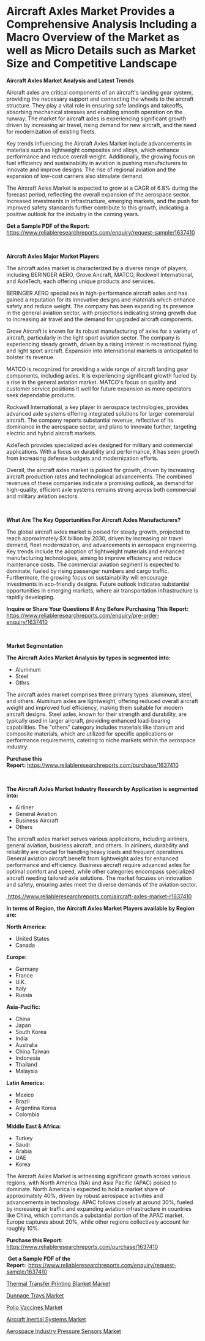 <p><h1>Aircraft Axles Market Provides a Comprehensive Analysis Including a Macro Overview of the Market as well as Micro Details such as Market Size and Competitive Landscape</h1></p><p><strong>Aircraft Axles Market Analysis and Latest Trends</strong></p>
<p><p>Aircraft axles are critical components of an aircraft's landing gear system, providing the necessary support and connecting the wheels to the aircraft structure. They play a vital role in ensuring safe landings and takeoffs, absorbing mechanical stresses and enabling smooth operation on the runway. The market for aircraft axles is experiencing significant growth driven by increasing air travel, rising demand for new aircraft, and the need for modernization of existing fleets.</p><p>Key trends influencing the Aircraft Axles Market include advancements in materials such as lightweight composites and alloys, which enhance performance and reduce overall weight. Additionally, the growing focus on fuel efficiency and sustainability in aviation is pushing manufacturers to innovate and improve designs. The rise of regional aviation and the expansion of low-cost carriers also stimulate demand. </p><p>The Aircraft Axles Market is expected to grow at a CAGR of 6.8% during the forecast period, reflecting the overall expansion of the aerospace sector. Increased investments in infrastructure, emerging markets, and the push for improved safety standards further contribute to this growth, indicating a positive outlook for the industry in the coming years.</p></p>
<p><strong>Get a Sample PDF of the Report:&nbsp;</strong> <a href="https://www.reliableresearchreports.com/enquiry/request-sample/1637410">https://www.reliableresearchreports.com/enquiry/request-sample/1637410</a></p>
<p>&nbsp;</p>
<p><strong>Aircraft Axles Major Market Players</strong></p>
<p><p>The aircraft axles market is characterized by a diverse range of players, including BERINGER AERO, Grove Aircraft, MATCO, Rockwell International, and AxleTech, each offering unique products and services. </p><p>BERINGER AERO specializes in high-performance aircraft axles and has gained a reputation for its innovative designs and materials which enhance safety and reduce weight. The company has been expanding its presence in the general aviation sector, with projections indicating strong growth due to increasing air travel and the demand for upgraded aircraft components.</p><p>Grove Aircraft is known for its robust manufacturing of axles for a variety of aircraft, particularly in the light sport aviation sector. The company is experiencing steady growth, driven by a rising interest in recreational flying and light sport aircraft. Expansion into international markets is anticipated to bolster its revenue.</p><p>MATCO is recognized for providing a wide range of aircraft landing gear components, including axles. It is experiencing significant growth fueled by a rise in the general aviation market. MATCO's focus on quality and customer service positions it well for future expansion as more operators seek dependable products.</p><p>Rockwell International, a key player in aerospace technologies, provides advanced axle systems offering integrated solutions for larger commercial aircraft. The company reports substantial revenue, reflective of its dominance in the aerospace sector, and plans to innovate further, targeting electric and hybrid aircraft markets.</p><p>AxleTech provides specialized axles designed for military and commercial applications. With a focus on durability and performance, it has seen growth from increasing defense budgets and modernization efforts.</p><p>Overall, the aircraft axles market is poised for growth, driven by increasing aircraft production rates and technological advancements. The combined revenues of these companies indicate a promising outlook, as demand for high-quality, efficient axle systems remains strong across both commercial and military aviation sectors.</p></p>
<p>&nbsp;</p>
<p><strong>What Are The Key Opportunities For Aircraft Axles Manufacturers?</strong></p>
<p><p>The global aircraft axles market is poised for steady growth, projected to reach approximately $X billion by 2030, driven by increasing air travel demand, fleet modernization, and advancements in aerospace engineering. Key trends include the adoption of lightweight materials and enhanced manufacturing technologies, aiming to improve efficiency and reduce maintenance costs. The commercial aviation segment is expected to dominate, fueled by rising passenger numbers and cargo traffic. Furthermore, the growing focus on sustainability will encourage investments in eco-friendly designs. Future outlook indicates substantial opportunities in emerging markets, where air transportation infrastructure is rapidly developing.</p></p>
<p><strong>Inquire or Share Your Questions If Any Before Purchasing This Report:</strong> <a href="https://www.reliableresearchreports.com/enquiry/pre-order-enquiry/1637410">https://www.reliableresearchreports.com/enquiry/pre-order-enquiry/1637410</a></p>
<p>&nbsp;</p>
<p><strong>Market Segmentation</strong></p>
<p><strong>The Aircraft Axles Market Analysis by types is segmented into:</strong></p>
<p><ul><li>Aluminum</li><li>Steel</li><li>Othrs</li></ul></p>
<p><p>The aircraft axles market comprises three primary types: aluminum, steel, and others. Aluminum axles are lightweight, offering reduced overall aircraft weight and improved fuel efficiency, making them suitable for modern aircraft designs. Steel axles, known for their strength and durability, are typically used in larger aircraft, providing enhanced load-bearing capabilities. The "others" category includes materials like titanium and composite materials, which are utilized for specific applications or performance requirements, catering to niche markets within the aerospace industry.</p></p>
<p><strong>Purchase this Report:&nbsp;</strong><a href="https://www.reliableresearchreports.com/purchase/1637410">https://www.reliableresearchreports.com/purchase/1637410</a></p>
<p>&nbsp;</p>
<p><strong>The Aircraft Axles Market Industry Research by Application is segmented into:</strong></p>
<p><ul><li>Airliner</li><li>General Aviation</li><li>Business Aircraft</li><li>Others</li></ul></p>
<p><p>The aircraft axles market serves various applications, including airliners, general aviation, business aircraft, and others. In airliners, durability and reliability are crucial for handling heavy loads and frequent operations. General aviation aircraft benefit from lightweight axles for enhanced performance and efficiency. Business aircraft require advanced axles for optimal comfort and speed, while other categories encompass specialized aircraft needing tailored axle solutions. The market focuses on innovation and safety, ensuring axles meet the diverse demands of the aviation sector.</p></p>
<p><a href="https://www.reliableresearchreports.com/aircraft-axles-market-r1637410">&nbsp;https://www.reliableresearchreports.com/aircraft-axles-market-r1637410</a></p>
<p><strong>In terms of Region, the Aircraft Axles Market Players available by Region are:</strong></p>
<p>
    <p> <strong> North America: </strong>
        <ul>
            <li>United States</li>
            <li>Canada</li>
        </ul>
        </p> 
    <p> <strong> Europe: </strong>
        <ul>
            <li>Germany</li>
            <li>France</li>
            <li>U.K.</li>
            <li>Italy</li>
            <li>Russia</li>
        </ul>
        </p> 
    <p> <strong> Asia-Pacific: </strong>
        <ul>
            <li>China</li>
            <li>Japan</li>
            <li>South Korea</li>
            <li>India</li>
            <li>Australia</li>
            <li>China Taiwan</li>
            <li>Indonesia</li>
            <li>Thailand</li>
            <li>Malaysia</li>
        </ul>
        </p> 
    <p> <strong> Latin America: </strong>
        <ul>
            <li>Mexico</li>
            <li>Brazil</li>
            <li>Argentina Korea</li>
            <li>Colombia</li>
        </ul>
        </p> 
    <p> <strong> Middle East & Africa: </strong>
        <ul>
            <li>Turkey</li>
            <li>Saudi</li>
            <li>Arabia</li>
            <li>UAE</li>
            <li>Korea</li>
        </ul>
    </p>
    </p>
<p><p>The Aircraft Axles Market is witnessing significant growth across various regions, with North America (NA) and Asia Pacific (APAC) poised to dominate. North America is expected to hold a market share of approximately 40%, driven by robust aerospace activities and advancements in technology. APAC follows closely at around 30%, fueled by increasing air traffic and expanding aviation infrastructure in countries like China, which commands a substantial portion of the APAC market. Europe captures about 20%, while other regions collectively account for roughly 10%.</p></p>
<p><strong>Purchase this Report: </strong><a href="https://www.reliableresearchreports.com/purchase/1637410">https://www.reliableresearchreports.com/purchase/1637410</a></p>
<p>&nbsp;<strong>Get a Sample PDF of the Report:&nbsp;&nbsp;</strong><a href="https://www.reliableresearchreports.com/enquiry/request-sample/1637410">https://www.reliableresearchreports.com/enquiry/request-sample/1637410</a></p>
<p><strong></strong></p>
<p><p><a href="https://medium.com/@darianswift1922_33282/global-thermal-transfer-printing-blanket-market-share-and-growth-opportunities-and-market-size-3a0338856db1?postPublishedType=repub">Thermal Transfer Printing Blanket Market</a></p><p><a href="https://issuu.com/reportprime-2/docs/dunnage-trays-market-size-2030.pptx_337bd94bb0fdd5">Dunnage Trays Market</a></p><p><a href="https://www.linkedin.com/pulse/polio-vaccines-market-size-share-analysis-growth-trends-baq1c">Polio Vaccines Market</a></p><p><a href="https://github.com/napierswinnyfg/Market-Research-Report-List-1/blob/main/aircraft-inertial-systems-market.md">Aircraft Inertial Systems Market</a></p><p><a href="https://github.com/AshikRahman991/Market-Research-Report-List-1/blob/main/aerospace-industry-pressure-sensors-market.md">Aerospace Industry Pressure Sensors Market</a></p></p>